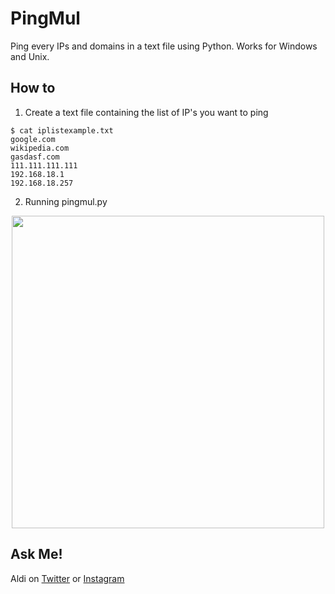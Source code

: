 # PingMul

Ping every IPs and domains in a text file using Python. Works for Windows and Unix.

## How to
1. Create a text file containing the list of IP's you want to ping
```
$ cat iplistexample.txt 
google.com
wikipedia.com
gasdasf.com
111.111.111.111
192.168.18.1
192.168.18.257
```
2. Running pingmul.py
<div align="center"> <img src="https://user-images.githubusercontent.com/52058660/179735180-63a5d44b-6125-4b09-ab14-fb6b3ce7b947.png" width=500px></div>

## Ask Me!
Aldi on [Twitter](https://twitter.com/aldi__satria) or [Instagram](https://www.instagram.com/aldi___satria/)

